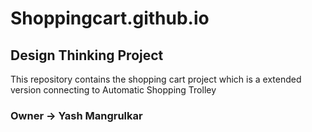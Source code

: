 # Shoppingcart.github.io
## Design Thinking Project
This repository contains the shopping cart project which is a extended version connecting to Automatic Shopping Trolley 

### Owner -> Yash Mangrulkar 
